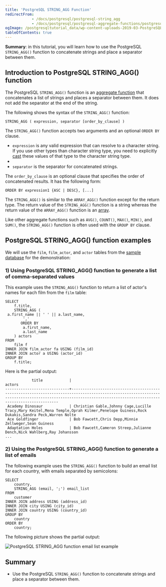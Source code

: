 ```yaml
---
title: 'PostgreSQL STRING_AGG Function'
redirectFrom:
            - /docs/postgresql/postgresql-string_agg 
            - /docs/postgresql/postgresql-aggregate-functions/postgresql-string_agg-function
ogImage: /postgresqltutorial_data/wp-content-uploads-2019-03-PostgreSQL-STRING_AGG-function-email-list-example.png
tableOfContents: true
---
```



**Summary**: in this tutorial, you will learn how to use the PostgreSQL `STRING_AGG()` function to concatenate strings and place a separator between them.

## Introduction to PostgreSQL STRING_AGG() function

The PostgreSQL `STRING_AGG()` function is an [aggregate function](/docs/postgresql/postgresql-aggregate-functions) that concatenates a list of strings and places a separator between them. It does not add the separator at the end of the string.

The following shows the syntax of the `STRING_AGG()` function:

```
STRING_AGG ( expression, separator [order_by_clause] )
```

The `STRING_AGG()` function accepts two arguments and an optional `ORDER BY` clause.

- `expression` is any valid expression that can resolve to a character string. If you use other types than character string type, you need to explicitly [cast](/docs/postgresql/postgresql-cast) these values of that type to the character string type.
-
- `separator` is the separator for concatenated strings.

The `order_by_clause` is an optional clause that specifies the order of concatenated results. It has the following form:

```
ORDER BY expression1 {ASC | DESC}, [...]
```

The `STRING_AGG()` is similar to the `ARRAY_AGG()` function except for the return type. The return value of the `STRING_AGG()` function is a string whereas the return value of the `ARRAY_AGG()` function is an [array](/docs/postgresql/postgresql-array).

Like other aggregate functions such as `AVG()`, `COUNT()`, `MAX()`, `MIN()`, and `SUM()`, the `STRING_AGG()` function is often used with the `GROUP BY` clause.

## PostgreSQL STRING_AGG() function examples

We will use the `film`, `film_actor`, and `actor` tables from the [sample database](https://www.postgresqltutorial.com/postgresql-getting-started/postgresql-sample-database/) for the demonstration:

### 1) Using PostgreSQL STRING_AGG() function to generate a list of comma-separated values

This example uses the `STRING_AGG()` function to return a list of actor's names for each film from the `film` table:

```
SELECT
    f.title,
    STRING_AGG (
 a.first_name || ' ' || a.last_name,
        ','
       ORDER BY
        a.first_name,
        a.last_name
    ) actors
FROM
    film f
INNER JOIN film_actor fa USING (film_id)
INNER JOIN actor a USING (actor_id)
GROUP BY
    f.title;
```

Here is the partial output:

```
            title            |                                                                                                   actors
-----------------------------+------------------------------------------------------------------------------------------------------------------------------------------------------------------------------------------------------------
 Academy Dinosaur            | Christian Gable,Johnny Cage,Lucille Tracy,Mary Keitel,Mena Temple,Oprah Kilmer,Penelope Guiness,Rock Dukakis,Sandra Peck,Warren Nolte
 Ace Goldfinger              | Bob Fawcett,Chris Depp,Minnie Zellweger,Sean Guiness
 Adaptation Holes            | Bob Fawcett,Cameron Streep,Julianne Dench,Nick Wahlberg,Ray Johansson
...
```

### 2) Using the PostgreSQL STRING_AGG() function to generate a list of emails

The following example uses the `STRING_AGG()` function to build an email list for each country, with emails separated by semicolons:

```
SELECT
    country,
    STRING_AGG (email, ';') email_list
FROM
    customer
INNER JOIN address USING (address_id)
INNER JOIN city USING (city_id)
INNER JOIN country USING (country_id)
GROUP BY
    country
ORDER BY
    country;
```

The following picture shows the partial output:

![PostgreSQL STRING_AGG function email list example](/postgresqltutorial_data/wp-content-uploads-2019-03-PostgreSQL-STRING_AGG-function-email-list-example.png)

## Summary

- Use the PostgreSQL `STRING_AGG()` function to concatenate strings and place a separator between them.
